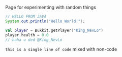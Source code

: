 Page for experimenting with random things

```Java
// HELLO FROM JAVA
System.out.println("Hello World!");
```

```Kotlin
val player = Bukkit.getPlayer("King_NevLo")
player.health = 0.0
// haha u ded @King_NevLo
```
`this is a single line of code` mixed with non-code
